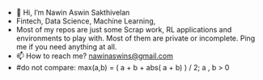 - 👋 Hi, I’m Nawin Aswin Sakthivelan
- Fintech, Data Science, Machine Learning,
- Most of my repos are just some Scrap work, RL applications and environments to play with. Most of them are private or incomplete. Ping me if you need anything at all.
- 📫 How to reach me? nawinaswins@gmail.com
- #do not compare: max(a,b) = ( a + b + abs( a + b) ) / 2; a , b > 0


<!---
nawinaswin/nawinaswin is a ✨ special ✨ repository because its `README.md` (this file) appears on your GitHub profile.
You can click the Preview link to take a look at your changes.
--->
